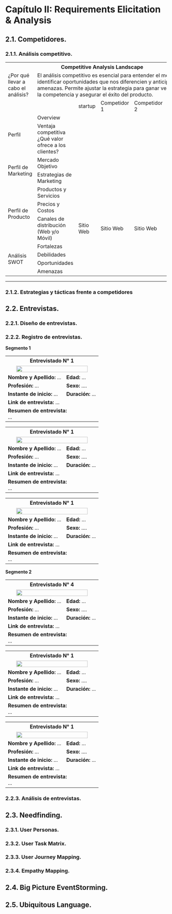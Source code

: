 # Capítulo II: Requirements Elicitation & Analysis

## 2.1. Competidores.

### 2.1.1. Análisis competitivo.

<table>
  <tr>
    <th colspan="22">Competitive Analysis Landscape</th>
  </tr>
  <tr>
    <td colspan="1">¿Por qué llevar a cabo el análisis?</td>
    <td colspan="17">El análisis competitivo es esencial para entender el mercado, identificar oportunidades que nos diferencien y anticipar amenazas. Permite ajustar la estrategia para ganar ventaja sobre la competencia y asegurar el éxito del producto.</td>
  </tr>
  <tr>
    <td colspan="2"></td>
    <td>startup<br><img src="" alt=""></td>
    <td>Competidor 1<br><img src="" alt=""></td>
    <td>Competidor 2<br><img src="" alt=""></td>
    <td>Competidor 3<br><img src="" alt=""></td>
</tr>
  <tr>
    <td rowspan="2">Perfil</td>
    <td>Overview</td>
    <td></td>
    <td></td>
    <td></td>
    <td></td>
</tr>
  <tr>
  <td>Ventaja competitiva ¿Qué valor ofrece a los clientes?</td>
    <td></td>
    <td></td>
    <td></td>
    <td></td>
    </tr>
<tr>
    <td rowspan="2">Perfil de Marketing</td>
    <td>Mercado Objetivo</td>
    <td></td>
    <td></td>
    <td></td>
    <td></td>
  </tr>
  <tr>
  <td>Estrategias de Marketing</td>
    <td></td>
    <td></td>
    <td></td>
    <td></td>
    </tr>
<tr>
    <td rowspan="3">Perfil de Producto</td>
    <td>Productos y Servicios</td>
    <td></td>
    <td></td>
    <td></td>
    <td></td>
  </tr>
  <tr>
  <td>Precios y Costos</td>
    <td></td>
    <td></td>
    <td></td>
    <td></td>
  </tr>
<td>Canales de distribución (Web y/o Móvil)</td>
    <td>Sitio Web</td>
    <td>Sitio Web</td>
    <td>Sitio Web</td>
    <td>Sitio Web y móvil.</td>
<tr>
    <td rowspan="4">Análisis SWOT</td>
    <td>Fortalezas</td>
    <td></td>
    <td></td>
    <td></td>
    <td></td>
  </tr>
  <tr>
  <td>Debilidades</td>
    <td></td>
    <td></td>
    <td></td>
    <td></td>
    </tr>
  <tr>
<td>Oportunidades</td>
    <td></td>
    <td></td>
    <td></td>
    <td></td>
</tr>
  <tr>
<td>Amenazas</td>
    <td></td>
    <td></td>
    <td></td>
    <td></td>
</tr>
</table>

---

### 2.1.2. Estrategias y tácticas frente a competidores

## 2.2. Entrevistas.

### 2.2.1. Diseño de entrevistas.

### 2.2.2. Registro de entrevistas.

**Segmento 1**

<table style="width: 100%">
  <tr>
    <th colspan="2">Entrevistado N° 1</th>
  </tr>
  <tr>
    <td colspan="2" style="text-align: center;">
      <img src="" width="90%" style="text-align: center;"/>
    </td>
  </tr>
  <tr>
    <td><b>Nombre y Apellido:</b> ...</td>
    <td><b>Edad:</b> ...</td>
  </tr>
  <tr>
    <td><b>Profesión:</b> ...</td>
    <td><b>Sexo:</b> ....</td>
  </tr>
  <tr>
    <td><b>Instante de inicio:</b> ...</td>
    <td><b>Duración:</b> ...</td>
  </tr>
  <tr>
    <td><b>Link de entrevista:</b> ...</td>
  </tr>
  <tr>
    <td colspan="2">
      <b>Resumen de entrevista:</b><br>
      ...
    </td>
  </tr>
</table>

<table style="width: 100%">
  <tr>
    <th colspan="2">Entrevistado N° 1</th>
  </tr>
  <tr>
    <td colspan="2" style="text-align: center;">
      <img src="" width="90%" style="text-align: center;"/>
    </td>
  </tr>
  <tr>
    <td><b>Nombre y Apellido:</b> ...</td>
    <td><b>Edad:</b> ...</td>
  </tr>
  <tr>
    <td><b>Profesión:</b> ...</td>
    <td><b>Sexo:</b> ....</td>
  </tr>
  <tr>
    <td><b>Instante de inicio:</b> ...</td>
    <td><b>Duración:</b> ...</td>
  </tr>
  <tr>
    <td><b>Link de entrevista:</b> ...</td>
  </tr>
  <tr>
    <td colspan="2">
      <b>Resumen de entrevista:</b><br>
      ...
    </td>
  </tr>
</table>

<table style="width: 100%">
  <tr>
    <th colspan="2">Entrevistado N° 1</th>
  </tr>
  <tr>
    <td colspan="2" style="text-align: center;">
      <img src="" width="90%" style="text-align: center;"/>
    </td>
  </tr>
  <tr>
    <td><b>Nombre y Apellido:</b> ...</td>
    <td><b>Edad:</b> ...</td>
  </tr>
  <tr>
    <td><b>Profesión:</b> ...</td>
    <td><b>Sexo:</b> ....</td>
  </tr>
  <tr>
    <td><b>Instante de inicio:</b> ...</td>
    <td><b>Duración:</b> ...</td>
  </tr>
  <tr>
    <td><b>Link de entrevista:</b> ...</td>
  </tr>
  <tr>
    <td colspan="2">
      <b>Resumen de entrevista:</b><br>
      ...
    </td>
  </tr>
</table>

**Segmento 2**

<table style="width: 100%">
  <tr>
    <th colspan="2">Entrevistado N° 4</th>
  </tr>
  <tr>
    <td colspan="2" style="text-align: center;">
      <img src="" width="90%" style="text-align: center;"/>
    </td>
  </tr>
  <tr>
    <td><b>Nombre y Apellido:</b> ...</td>
    <td><b>Edad:</b> ...</td>
  </tr>
  <tr>
    <td><b>Profesión:</b> ...</td>
    <td><b>Sexo:</b> ....</td>
  </tr>
  <tr>
    <td><b>Instante de inicio:</b> ...</td>
    <td><b>Duración:</b> ...</td>
  </tr>
  <tr>
    <td><b>Link de entrevista:</b> ...</td>
  </tr>
  <tr>
    <td colspan="2">
      <b>Resumen de entrevista:</b><br>
      ...
    </td>
  </tr>
</table>

<table style="width: 100%">
  <tr>
    <th colspan="2">Entrevistado N° 1</th>
  </tr>
  <tr>
    <td colspan="2" style="text-align: center;">
      <img src="" width="90%" style="text-align: center;"/>
    </td>
  </tr>
  <tr>
    <td><b>Nombre y Apellido:</b> ...</td>
    <td><b>Edad:</b> ...</td>
  </tr>
  <tr>
    <td><b>Profesión:</b> ...</td>
    <td><b>Sexo:</b> ....</td>
  </tr>
  <tr>
    <td><b>Instante de inicio:</b> ...</td>
    <td><b>Duración:</b> ...</td>
  </tr>
  <tr>
    <td><b>Link de entrevista:</b> ...</td>
  </tr>
  <tr>
    <td colspan="2">
      <b>Resumen de entrevista:</b><br>
      ...
    </td>
  </tr>
</table>

<table style="width: 100%">
  <tr>
    <th colspan="2">Entrevistado N° 1</th>
  </tr>
  <tr>
    <td colspan="2" style="text-align: center;">
      <img src="" width="90%" style="text-align: center;"/>
    </td>
  </tr>
  <tr>
    <td><b>Nombre y Apellido:</b> ...</td>
    <td><b>Edad:</b> ...</td>
  </tr>
  <tr>
    <td><b>Profesión:</b> ...</td>
    <td><b>Sexo:</b> ....</td>
  </tr>
  <tr>
    <td><b>Instante de inicio:</b> ...</td>
    <td><b>Duración:</b> ...</td>
  </tr>
  <tr>
    <td><b>Link de entrevista:</b> ...</td>
  </tr>
  <tr>
    <td colspan="2">
      <b>Resumen de entrevista:</b><br>
      ...
    </td>
  </tr>
</table>

### 2.2.3. Análisis de entrevistas.

## 2.3. Needfinding.

### 2.3.1. User Personas.

### 2.3.2. User Task Matrix.

### 2.3.3. User Journey Mapping.

### 2.3.4. Empathy Mapping.

## 2.4. Big Picture EventStorming.

## 2.5. Ubiquitous Language.
